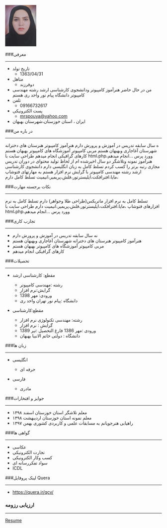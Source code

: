 

![Logo](https://github.com/mrspouya/mrspouya.github.io/raw/master/pic.png.png)

###معرفی

---

+ تاریخ تولد   
  - 1363/04/31
+  متاهل 
    - دوفرزند
+  من در حال حاضر هنرآموز کامپیوتر ودانشجوی کارشناسی ارشد رشته مهندسی کامپیوتر دانشگاه پیام نور واحد ری هستم
+  تلفن 
     - 09166732617
 +  پست الکترونیکی
      -  mrspouya@yahoo.com
 +  ایران ، استان خوزستان،شهرستان بهبهان


###در باره من

---

ه سال سابقه تدریس در آموزش و پرورش دارم
هنرآموز کامپیوتر هنرستان های دخترانه شهرستان آغاجاری وبهبهان هستم
مربی کامپیوتر آموزشگاه های کامپیوتر بهبهان هستم
کارهای گرافیکی انجام میدهم
طراحی سایت با html،php،وورد پرس ...انجام میدهم
هنرآموز نمونه وتلاشگر دو سال اخیرشده ام
از لحاظ تولید محتوای در دوران تدریس مجازی رتبه برتر را کسب کردم
تسلط کامل به زبان انگلیسی دارم
دانشجوی کارشناسی ارشد رشته مهندسی کامپیوتر با گرایش نرم افزار هستم
به مهارتهای فتوشاپ ،مایا،افترافکت،ایلیسترتور،فلش،پریمیر،انیمیت تسلط کامل دارم


###نکات برجسته مهارت

---

تسلط کامل به نرم افزار ماتریکس(طراحی طلا وجواهر) دارم
تسلط کامل به نرم افزارهای فتوشاپ ،مایا،افترافکت،ایلیسترتور،فلش،پریمیر،انیمیت دارم
طراحی سایت با html،php،وورد پرس ...انجام میدهم

###تجارب کاری

---

  + نه سال سابقه تدریس در آموزش و پرورش دارم 
  + هنرآموز کامپیوتر هنرستان های دخترانه شهرستان آغاجاری وبهبهان هستم  
  + مربی کامپیوتر آموزشگاه های کامپیوتر بهبهان هستم
  + کارهای گرافیکی انجام میدهم

###تحصیلات

---

 + مقطع: کارشناسی ارشد
   - رشته :مهندسی کامپیوتر
   - گرایش:نرم افزار
   - ورودی: مهر 1398
   - دانشگاه :پیام نور تهران واحد ری
 
  + مقطع:کارشناسی
    - رشته: مهندسی تکنولوژی نرم افزار
    - گرایش : نرم افزار
    - ورودی :مهر 1386 فارغ التحصیل :تیر 1389
    - دانشگاه : دولتی خاتم الانبیا بهبهان
  
  
###زبان ها
    
---
    
  +  انگلیسی
     - حرفه ای
 
  + فارسی
    - مادری


###جوایز و افتخارات

---

  + معلم تلاشگر استان خوزستان اسفند ۱۳۹۸
  + ۱۳۹۸  معلم نمونه استان خوزستان اردیبهشت 
  + ۱۳۹۷   راهیابی هنرجویانم به مسابقات علمی و کاربردی کشوری بهمن 
 
 ###گواهی ها
 
---

   + عکاسی
   + تجارت الکترونیکی
   + کسب وکار الکترونیکی
   + سواد تفکررسانه ای
   + ICDL
    
    
###لینک پروفایل Quera

---

   +  https://quera.ir/qcv/
 
 
 
 ### ارزیابی رزومه

---

[Resume](/assessment/AP_CV_CheckList_AR_3983.pdf)
